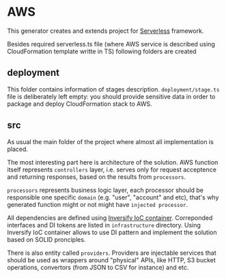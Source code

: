 # AWS

This generator creates and extends project for [Serverless](https://www.serverless.com/framework) framework. 

Besides required serverless.ts file (where AWS service is described using CloudFormation template writte in TS) following folders are created

## deployment

This folder contains information of stages description. ```deployment/stage.ts``` file is deliberately left empty: you should provide sensitive data in order to package and deploy CloudFormation stack to AWS.

## src

As usual the main folder of the project where almost all implementation is placed.

The most interesting part here is architecture of the solution. AWS function itself represents ```controllers``` layer, i.e. serves only for request acceptence and returning responses, based on the results from ```processors```. 

```processors``` represents business logic layer, each processor should be responsible one specific ```domain``` (e.g. "user", "account" and etc), that's why generated function might or not might have ```injected processor```. 

All dependencies are defined using [Inversify IoC container](https://inversify.io/). Correponded interfaces and DI tokens are listed in ```infrastructure``` directory. Using Inversify IoC container allows to use DI pattern and implement the solution based on SOLID pronciples.

There is also entity called ```providers```. Providers are injectable services that should be used as wrappers around "physical" APIs, like HTTP, S3 bucket operations, convertors (from JSON to CSV for instance) and etc.